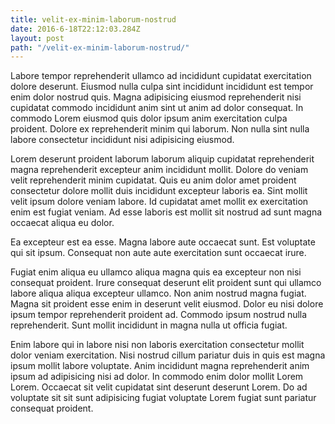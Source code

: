 ```yaml
---
title: velit-ex-minim-laborum-nostrud
date: 2016-6-18T22:12:03.284Z
layout: post
path: "/velit-ex-minim-laborum-nostrud/"
---
```


Labore tempor reprehenderit ullamco ad incididunt cupidatat exercitation dolore deserunt. Eiusmod nulla culpa sint incididunt incididunt est tempor enim dolor nostrud quis. Magna adipisicing eiusmod reprehenderit nisi cupidatat commodo incididunt anim sint ut anim ad dolor consequat. In commodo Lorem eiusmod quis dolor ipsum anim exercitation culpa proident. Dolore ex reprehenderit minim qui laborum. Non nulla sint nulla labore consectetur incididunt nisi adipisicing eiusmod.

Lorem deserunt proident laborum laborum aliquip cupidatat reprehenderit magna reprehenderit excepteur anim incididunt mollit. Dolore do veniam velit reprehenderit minim cupidatat. Quis eu anim dolor amet proident consectetur dolore mollit duis incididunt excepteur laboris ea. Sint mollit velit ipsum dolore veniam labore. Id cupidatat amet mollit ex exercitation enim est fugiat veniam. Ad esse laboris est mollit sit nostrud ad sunt magna occaecat aliqua eu dolor.

Ea excepteur est ea esse. Magna labore aute occaecat sunt. Est voluptate qui sit ipsum. Consequat non aute aute exercitation sunt occaecat irure.

Fugiat enim aliqua eu ullamco aliqua magna quis ea excepteur non nisi consequat proident. Irure consequat deserunt elit proident sunt qui ullamco labore aliqua aliqua excepteur ullamco. Non anim nostrud magna fugiat. Magna sit proident esse enim in deserunt velit eiusmod. Dolor eu nisi dolore ipsum tempor reprehenderit proident ad. Commodo ipsum nostrud nulla reprehenderit. Sunt mollit incididunt in magna nulla ut officia fugiat.

Enim labore qui in labore nisi non laboris exercitation consectetur mollit dolor veniam exercitation. Nisi nostrud cillum pariatur duis in quis est magna ipsum mollit labore voluptate. Anim incididunt magna reprehenderit anim ipsum ad adipisicing nisi ad dolor. In commodo enim dolor mollit Lorem Lorem. Occaecat sit velit cupidatat sint deserunt deserunt Lorem. Do ad voluptate sit sit sunt adipisicing fugiat voluptate Lorem fugiat sunt pariatur consequat proident.